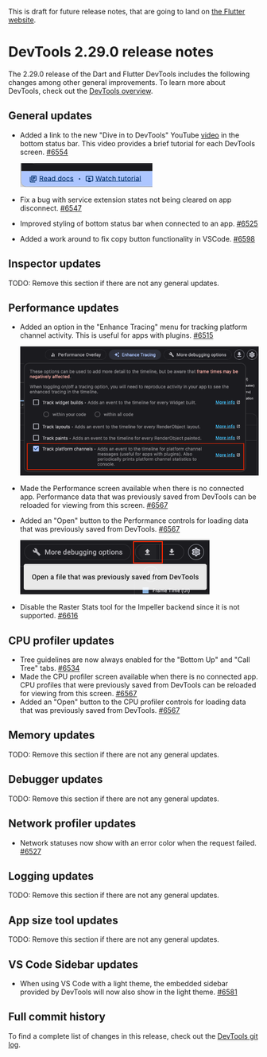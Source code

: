 This is draft for future release notes, that are going to land on
[the Flutter website](https://docs.flutter.dev/tools/devtools/release-notes).

# DevTools 2.29.0 release notes

The 2.29.0 release of the Dart and Flutter DevTools
includes the following changes among other general improvements.
To learn more about DevTools, check out the
[DevTools overview](https://docs.flutter.dev/tools/devtools/overview).

## General updates

* Added a link to the new "Dive in to DevTools" YouTube
[video](https://www.youtube.com/watch?v=_EYk-E29edo) in the bottom status bar. This
video provides a brief tutorial for each DevTools screen.
[#6554](https://github.com/flutter/devtools/pull/6554)

    ![Link to watch a DevTools tutorial video](images/watch_tutorial_link.png "Link to watch a DevTools tutorial video")

* Fix a bug with service extension states not being cleared on app disconnect.
[#6547](https://github.com/flutter/devtools/pull/6547)
* Improved styling of bottom status bar when connected to an app. [#6525](https://github.com/flutter/devtools/pull/6525)
* Added a work around to fix copy button functionality in VSCode. [#6598](https://github.com/flutter/devtools/pull/6598)

## Inspector updates

TODO: Remove this section if there are not any general updates.

## Performance updates

* Added an option in the "Enhance Tracing" menu for tracking platform channel
activity. This is useful for apps with plugins. [#6515](https://github.com/flutter/devtools/pull/6515)

    ![Track platform channels setting](images/track_platform_channels.png "Track platform channels setting")

* Made the Performance screen available when there is no connected app. Performance data that was
previously saved from DevTools can be reloaded for viewing from this screen. [#6567](https://github.com/flutter/devtools/pull/6567)
* Added an "Open" button to the Performance controls for loading data that was previously saved
from DevTools. [#6567](https://github.com/flutter/devtools/pull/6567)

    ![Open file button on the performance screen](images/open_file_performance_screen.png "Open file button on the performance screen")

* Disable the Raster Stats tool for the Impeller backend since it is not supported. [#6616](https://github.com/flutter/devtools/pull/6616)

## CPU profiler updates

* Tree guidelines are now always enabled for the "Bottom Up" and "Call Tree" tabs. [#6534](https://github.com/flutter/devtools/pull/6534)
* Made the CPU profiler screen available when there is no connected app. CPU profiles that were
previously saved from DevTools can be reloaded for viewing from this screen. [#6567](https://github.com/flutter/devtools/pull/6567)
* Added an "Open" button to the CPU profiler controls for loading data that was previously saved
from DevTools. [#6567](https://github.com/flutter/devtools/pull/6567)

## Memory updates

TODO: Remove this section if there are not any general updates.

## Debugger updates

TODO: Remove this section if there are not any general updates.

## Network profiler updates

* Network statuses now show with an error color when the request failed. [#6527](https://github.com/flutter/devtools/pull/6527)

## Logging updates

TODO: Remove this section if there are not any general updates.

## App size tool updates

TODO: Remove this section if there are not any general updates.

## VS Code Sidebar updates

* When using VS Code with a light theme, the embedded sidebar provided by DevTools will now also show in the light
theme. [#6581](https://github.com/flutter/devtools/pull/6581)

## Full commit history

To find a complete list of changes in this release, check out the
[DevTools git log](https://github.com/flutter/devtools/tree/v2.29.0).
